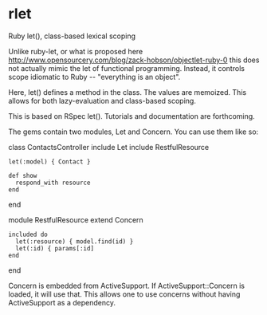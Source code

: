 rlet
====

Ruby let(), class-based lexical scoping

Unlike ruby-let, or what is proposed here http://www.opensourcery.com/blog/zack-hobson/objectlet-ruby-0 
this does not actually mimic the let of functional programming. Instead, it controls scope idiomatic
to Ruby -- "everything is an object".

Here, let() defines a method in the class. The values are memoized. This allows for both
lazy-evaluation and class-based scoping.

This is based on RSpec let(). Tutorials and documentation are forthcoming.

The gems contain two modules, Let and Concern. You can use them like so:

  class ContactsController
    include Let
    include RestfulResource
  
    let(:model) { Contact }
  
    def show
      respond_with resource
    end
  end
  
  module RestfulResource
    extend Concern
  
    included do
      let(:resource) { model.find(id) }
      let(:id) { params[:id]
    end
  end


Concern is embedded from ActiveSupport. If ActiveSupport::Concern is loaded, it will use that. This
allows one to use concerns without having ActiveSupport as a dependency.
